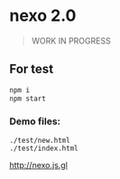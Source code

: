 # nexo 2.0
> WORK IN PROGRESS

## For test
```sh
npm i
npm start
```

### Demo files:
```
./test/new.html
./test/index.html
```

http://nexo.js.gl